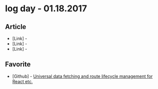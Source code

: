 # log day - 01.18.2017

## Article

- \[Link\] - []()
- \[Link\] - []()
- \[Link\] - []()


## Favorite

- \[Github\] - [Universal data fetching and route lifecycle management for React etc.](https://github.com/markdalgleish/redial)
